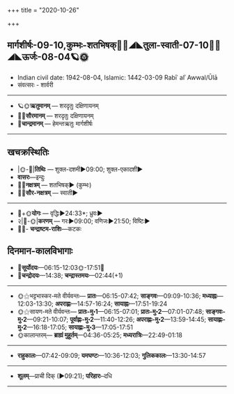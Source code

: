 +++
title = "2020-10-26"

+++
## मार्गशीर्षः-09-10,कुम्भः-शतभिषक्🌛🌌◢◣तुला-स्वाती-07-10🌌🌞◢◣ऊर्जः-08-04🪐🌞
- Indian civil date: 1942-08-04, Islamic: 1442-03-09 Rabīʿ alʾ Awwal/Ūlā
- संवत्सरः - शार्वरी
___________________
- 🪐🌞**ऋतुमानम्** — शरदृतुः दक्षिणायनम्
- 🌌🌞**सौरमानम्** — शरदृतुः दक्षिणायनम्
- 🌛**चान्द्रमानम्** — हेमन्तऋतुः मार्गशीर्षः
___________________


## खचक्रस्थितिः
- |🌞-🌛|**तिथिः** — शुक्ल-दशमी►09:00; शुक्ल-एकादशी►  
- **वासरः**—इन्दुः  
- 🌌🌛**नक्षत्रम्** — शतभिषक्► (कुम्भः)  
- 🌌🌞**सौर-नक्षत्रम्** — स्वाती►  
___________________
- 🌛+🌞**योगः** — वृद्धिः►24:33*; ध्रुवः►  
- २|🌛-🌞|**करणम्** — गरः►09:00; वणिजः►21:50; विष्टिः►  
- 🌌🌛- **चन्द्राष्टम-राशिः**—कटकः  


## दिनमान-कालविभागाः
- 🌅**सूर्योदयः**—06:15-12:03🌞️-17:51🌇  
- 🌛**चन्द्रोदयः**—14:38; **चन्द्रास्तमयः**—02:44(+1)  
___________________
- 🌞⚝भट्टभास्कर-मते वीर्यवन्तः— **प्रातः**—06:15-07:42; **साङ्गवः**—09:09-10:36; **मध्याह्नः**—12:03-13:30; **अपराह्णः**—14:57-16:24; **सायाह्नः**—17:51-19:24  
- 🌞⚝सायण-मते वीर्यवन्तः— **प्रातः-मु॰1**—06:15-07:01; **प्रातः-मु॰2**—07:01-07:48; **साङ्गवः-मु॰2**—09:21-10:07; **पूर्वाह्णः-मु॰2**—11:40-12:26; **अपराह्णः-मु॰2**—13:59-14:45; **सायाह्णः-मु॰2**—16:18-17:05; **सायाह्णः-मु॰3**—17:05-17:51  
- 🌞कालान्तरम्— **ब्राह्मं मुहूर्तम्**—04:36-05:25; **मध्यरात्रिः**—22:49-01:18  
___________________
- **राहुकालः**—07:42-09:09; **यमघण्टः**—10:36-12:03; **गुलिककालः**—13:30-14:57  
___________________
- **शूलम्**—प्राची दिक् (►09:21); **परिहारः**–दधि  
___________________
